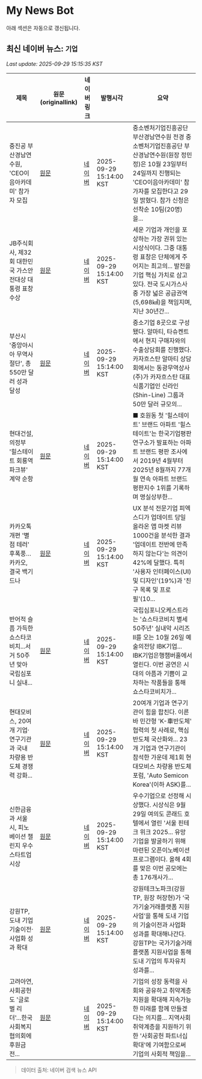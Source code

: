 # My News Bot

아래 섹션은 자동으로 갱신됩니다.

<!-- NEWS:START -->
## 최신 네이버 뉴스: `기업`
_Last update: 2025-09-29 15:15:35 KST_

| 제목 | 원문(originallink) | 네이버 링크 | 발행시각 | 요약 |
|---|---|---|---|---|
| 중진공 부산경남연수원, 'CEO이음아카데미' 참가자 모집 | [원문](https://www.gukjenews.com/news/articleView.html?idxno=3390619) | [네이버](https://www.gukjenews.com/news/articleView.html?idxno=3390619) | 2025-09-29 15:14:00 KST | 중소벤처기업진흥공단 부산경남연수원 전경 중소벤처기업진흥공단 부산경남연수원(원장 정민정)은 10월 23일부터 24일까지 진행되는 'CEO이음아카데미' 참가자를 모집한다고 29일 밝혔다. 참가 신청은 선착순 10팀(20명)을... |
| JB주식회사, 제32회 대한민국 가스안전대상 대통령 표창 수상 | [원문](https://www.ggilbo.com/news/articleView.html?idxno=1116207) | [네이버](https://www.ggilbo.com/news/articleView.html?idxno=1116207) | 2025-09-29 15:14:00 KST | 세운 기업과 개인을 포상하는 가장 권위 있는 시상식이다. 그중 대통령 표창은 단체에게 주어지는 최고의... 발전을 기업 핵심 가치로 삼고 있다. 전국 도시가스사 중 가장 넓은 공급권역(5,698㎢)을 책임지며, 지난 30년간... |
| 부산시 '중앙아시아 무역사절단', 총 550만 달러 성과 달성 | [원문](https://daily.hankooki.com/news/articleView.html?idxno=1277622) | [네이버](https://daily.hankooki.com/news/articleView.html?idxno=1277622) | 2025-09-29 15:14:00 KST | 중소기업 8곳으로 구성됐다. 알마티, 타슈켄트에서 현지 구매자와의 수출상담회를 진행했다. 카자흐스탄 알마티 상담회에서는 동광무역상사(주)가 카자흐스탄 대표 식품기업인 신라인(Shin-Line) 그룹과 50만 달러 규모의... |
| 현대건설, 의정부 '힐스테이트 회룡역파크뷰' 계약 순항 | [원문](http://www.4th.kr/news/articleView.html?idxno=2096641) | [네이버](http://www.4th.kr/news/articleView.html?idxno=2096641) | 2025-09-29 15:14:00 KST | ■ 호원동 첫 '힐스테이트' 브랜드 아파트 '힐스테이트'는 한국기업평판연구소가 발표하는 아파트 브랜드 평판 조사에서 2019년 4월부터 2025년 8월까지 77개월 연속 아파트 브랜드 평판지수 1위를 기록하며 명실상부한... |
| 카카오톡 개편 '별점 테러' 후폭풍…카카오, 결국 백기 드나 | [원문](http://www.iminju.net/news/articleView.html?idxno=143540) | [네이버](http://www.iminju.net/news/articleView.html?idxno=143540) | 2025-09-29 15:14:00 KST | UX 분석 전문기업 피엑스디가 업데이트 당일 올라온 앱 마켓 리뷰 1000건을 분석한 결과 '업데이트 전반에 만족하지 않는다'는 의견이 42%에 달했다. 특히 '사용자 인터페이스(UI) 및 디자인'(19%)과 '친구 목록 및 프로필'(10... |
| 반어적 슬픔 가득한 쇼스타코비치...서거 50주년 맞아 국립심포니 실내... | [원문](https://daily.hankooki.com/news/articleView.html?idxno=1277641) | [네이버](https://daily.hankooki.com/news/articleView.html?idxno=1277641) | 2025-09-29 15:14:00 KST | 국립심포니오케스트라는 '쇼스타코비치 별세 50주년' 실내악 시리즈 II를 오는 10월 26일 예술의전당 IBK기업... IBK기업은행챔버홀에서 열린다. 이번 공연은 시대의 아픔과 기쁨이 교차하는 작품들을 통해 쇼스타코비치가... |
| 현대모비스, 20여개 기업·연구기관과 국내 차량용 반도체 경쟁력 강화... | [원문](https://www.joongangenews.com/news/articleView.html?idxno=454438) | [네이버](https://www.joongangenews.com/news/articleView.html?idxno=454438) | 2025-09-29 15:14:00 KST | 20여개 기업과 연구기관이 힘을 합친다. 이른바 민간형 'K-車반도체' 협력의 첫 사례로, 핵심 반도체 국산화와... 23개 기업과 연구기관이 참석한 가운데 제1회 현대모비스 차량용 반도체 포럼, 'Auto Semicon Korea'(이하 ASK)를... |
| 신한금융과 서울시, 피노베이션 챌린지 우수 스타트업 시상 | [원문](http://www.ttlnews.com/news/articleView.html?idxno=3035041) | [네이버](http://www.ttlnews.com/news/articleView.html?idxno=3035041) | 2025-09-29 15:14:00 KST | 우수기업으로 선정해 시상했다. 시상식은 9월 29일 여의도 콘래드 호텔에서 열린 '서울 핀테크 위크 2025... 유망 기업을 발굴하기 위해 마련된 오픈이노베이션 프로그램이다. 올해 4회를 맞은 이번 공모에는 총 176개사가... |
| 강원TP, 도내 기업 기술이전·사업화 성과 확대 | [원문](http://amenews.kr/news/view.php?idx=64013) | [네이버](http://amenews.kr/news/view.php?idx=64013) | 2025-09-29 15:14:00 KST | 강원테크노파크(강원TP, 원장 허장현)가 ‘국가기술거래플랫폼 지원사업’을 통해 도내 기업의 기술이전과 사업화 성과를 확대해나간다. 강원TP는 국가기술거래플랫폼 지원사업을 통해 도내 기업의 투자유치 성과를... |
| 고려아연, 사회공헌도 '글로벌 리더'…한국사회복지협의회에 후원금 전... | [원문](https://www.straightnews.co.kr/news/articleView.html?idxno=282776) | [네이버](https://www.straightnews.co.kr/news/articleView.html?idxno=282776) | 2025-09-29 15:14:00 KST | 기업의 성장 동력을 사회와 공유하고 취약계층 지원을 확대해 지속가능한 미래를 함께 만들겠다는 의지를... 지역사회 취약계층을 지원하기 위한 '사회공헌 파트너십 확대'에 기여함으로써 기업의 사회적 책임을... |

> 데이터 출처: 네이버 검색 뉴스 API
<!-- NEWS:END -->
